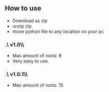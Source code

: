 ## How to use
* Download as zip
* unzip zip
* move python file to any location on your pc

### __.\ v1.0\\\\__

* Max amount of roots: 8
* Very easy to use.

### __.\ v1.0.1\\\\__
* Max amount of roots: 15
